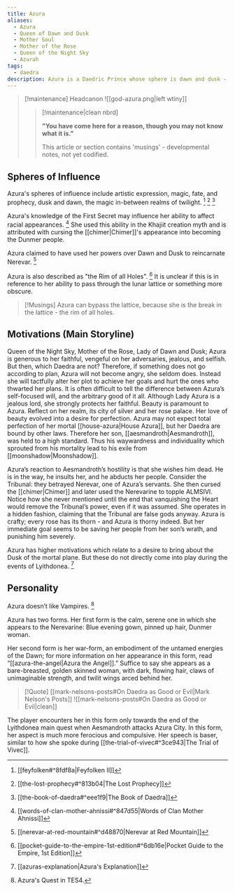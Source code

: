 ```yaml
---
title: Azura
aliases:
  - Azura
  - Queen of Dawn and Dusk
  - Mother Soul
  - Mother of the Rose
  - Queen of the Night Sky
  - Azurah
tags:
  - daedra
description: Azura is a Daedric Prince whose sphere is dawn and dusk - the magic in-between realms of twilight - as well as mystery and magic, fate and prophecy, and vanity and egotism.
---
```

> [!maintenance] Headcanon
> ![[god-azura.png|left wtiny]]
> 
> > [!maintenance|clean nbrd]
> > 
> > **"You have come here for a reason, though you may not know what it is."**
> > 
> > This article or section contains 'musings' - developmental notes, not yet codified.
## Spheres of Influence
Azura's spheres of influence include artistic expression, magic, fate, and prophecy, dusk and dawn, the magic in-between realms of twilight. [^1] [^2] [^3]

Azura's knowledge of the First Secret may influence her ability to affect racial appearances. [^4] She used this ability in the Khajiit creation myth and is attributed with cursing the [[chimer|Chimer]]'s appearance into becoming the Dunmer people.

Azura claimed to have used her powers over Dawn and Dusk to reincarnate Nerevar. [^5]

Azura is also described as "the Rim of all Holes". [^6] It is unclear if this is in reference to her ability to pass through the lunar lattice or something more obscure.

> [!Musings]
> Azura can bypass the lattice, because she is the break in the lattice - the rim of all holes.
## Motivations (Main Storyline)
Queen of the Night Sky, Mother of the Rose, Lady of Dawn and Dusk; Azura is generous to her faithful, vengeful on her adversaries, jealous, and selfish. But then, which Daedra are not? Therefore, if something does not go according to plan, Azura will not become angry, she seldom does. Instead she will tactfully alter her plot to achieve her goals and hurt the ones who thwarted her plans. It is often difficult to tell the difference between Azura’s self-focused will, and the arbitrary good of it all. Although Lady Azura is a jealous lord, she strongly protects her faithful. Beauty is paramount to Azura. Reflect on her realm, its city of silver and her rose palace. Her love of beauty evolved into a desire for perfection. Azura may not expect total perfection of her mortal [[house-azura|House Azura]], but her Daedra are bound by other laws. Therefore her son, [[aesmandroth|Aesmandroth]], was held to a high standard. Thus his waywardness and individuality which sprouted from his mortality lead to his exile from [[moonshadow|Moonshadow]].

Azura’s reaction to Aesmandroth’s hostility is that she wishes him dead. He is in the way, he insults her, and he abducts her people. Consider the Tribunal: they betrayed Nerevar, one of Azura’s servants. She then cursed the [[chimer|Chimer]] and later used the Nerevarine to topple ALMSIVI. Notice how she never mentioned until the end that vanquishing the Heart would remove the Tribunal’s power, even if it was assumed. She operates in a hidden fashion, claiming that the Tribunal are false gods anyway. Azura is crafty; every rose has its thorn - and Azura is thorny indeed. But her immediate goal seems to be saving her people from her son’s wrath, and punishing him severely.

Azura has higher motivations which relate to a desire to bring about the Dusk of the mortal plane. But these do not directly come into play during the events of Lyithdonea. [^8]
## Personality
Azura doesn’t like Vampires. [^7]

Azura has two forms. Her first form is the calm, serene one in which she appears to the Nerevarine: Blue evening gown, pinned up hair, Dunmer woman.

Her second form is her war-form, an embodiment of the untamed energies of the Dawn; for more information on her appearance in this form, read “[[azura-the-angel|Azura the Angel]].” Suffice to say she appears as a bare-breasted, golden skinned woman, with dark, flowing hair, claws of unimaginable strength, and twilit wings arced behind her.

> [!Quote] [[mark-nelsons-posts#On Daedra as Good or Evil|Mark Nelson's Posts]]
> ![[mark-nelsons-posts#On Daedra as Good or Evil|clean]]

The player encounters her in this form only towards the end of the Lyithdonea main quest when Aesmandroth attacks Azura City. In this form, her aspect is much more ferocious and compulsive. Her speech is baser, similar to how she spoke during [[the-trial-of-vivec#^3ce943|The Trial of Vivec]].

[^1]: [[feyfolken#^8fdf8a|Feyfolken II]]
[^2]: [[the-lost-prophecy#^813b04|The Lost Prophecy]]
[^3]: [[the-book-of-daedra#^eee1f9|The Book of Daedra]]
[^4]: [[words-of-clan-mother-ahnissi#^847d55|Words of Clan Mother Ahnissi]]
[^5]: [[nerevar-at-red-mountain#^d48870|Nerevar at Red Mountain]]
[^6]: [[pocket-guide-to-the-empire-1st-edition#^6db16e|Pocket Guide to the Empire, 1st Edition]]
[^7]: Azura's Quest in TES4.
[^8]: [[azuras-explanation|Azura's Explanation]]